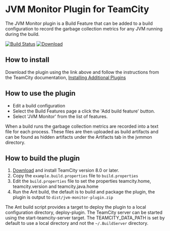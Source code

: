 # JVM Monitor Plugin for TeamCity

The JVM Monitor plugin is a Build Feature that can be added to a build configuration to record the garbage collection metrics for any JVM running during the build.

[![Build Status](https://travis-ci.org/rodm/teamcity-jvm-monitor-plugin.svg?branch=master)](https://travis-ci.org/rodm/teamcity-jvm-monitor-plugin)
[![Download](https://api.bintray.com/packages/rodm/teamcity-plugins/teamcity-jvm-monitor-plugin/images/download.svg)](https://bintray.com/rodm/teamcity-plugins/teamcity-jvm-monitor-plugin/_latestVersion)

## How to install

Download the plugin using the link above and follow the instructions from the TeamCity documentation, [Installing Additional Plugins](https://confluence.jetbrains.com/display/TCD9/Installing+Additional+Plugins)

## How to use the plugin

* Edit a build configuration
* Select the Build Features page a click the 'Add build feature' button.
* Select 'JVM Monitor' from the list of features.

When a build runs the garbage collection metrics are recorded into a text file for each process. These files are then
uploaded as build artifacts and can be found as hidden artifacts under the Artifacts tab in the jvmmon directory. 

## How to build the plugin

1. [Download](http://www.jetbrains.com/teamcity/download/index.html) and install TeamCity version 8.0 or later.
2. Copy the `example.build.properties` file to `build.properties`
3. Edit the `build.properties` file to set the properties teamcity.home, teamcity.version and teamcity.java.home
4. Run the Ant build, the default is to build and package the plugin, the plugin is output to `dist/jvm-monitor-plugin.zip`

The Ant build script provides a target to deploy the plugin to a local configuration directory, deploy-plugin. The
TeamCity server can be started using the start-teamcity-server target. The TEAMCITY_DATA_PATH is set by default to use
a local directory and not the `~/.BuildServer` directory.
